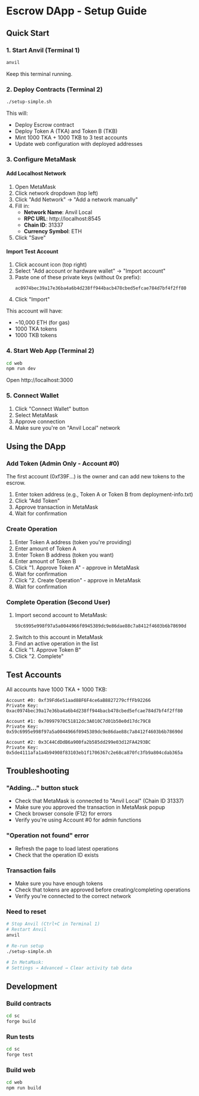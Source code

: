 # Escrow DApp - Setup Guide

## Quick Start

### 1. Start Anvil (Terminal 1)
```bash
anvil
```

Keep this terminal running.

### 2. Deploy Contracts (Terminal 2)
```bash
./setup-simple.sh
```

This will:
- Deploy Escrow contract
- Deploy Token A (TKA) and Token B (TKB)
- Mint 1000 TKA + 1000 TKB to 3 test accounts
- Update web configuration with deployed addresses

### 3. Configure MetaMask

#### Add Localhost Network
1. Open MetaMask
2. Click network dropdown (top left)
3. Click "Add Network" → "Add a network manually"
4. Fill in:
   - **Network Name**: Anvil Local
   - **RPC URL**: http://localhost:8545
   - **Chain ID**: 31337
   - **Currency Symbol**: ETH
5. Click "Save"

#### Import Test Account
1. Click account icon (top right)
2. Select "Add account or hardware wallet" → "Import account"
3. Paste one of these private keys (without 0x prefix):
   ```
   ac0974bec39a17e36ba4a6b4d238ff944bacb478cbed5efcae784d7bf4f2ff80
   ```
4. Click "Import"

This account will have:
- ~10,000 ETH (for gas)
- 1000 TKA tokens
- 1000 TKB tokens

### 4. Start Web App (Terminal 2)
```bash
cd web
npm run dev
```

Open http://localhost:3000

### 5. Connect Wallet
1. Click "Connect Wallet" button
2. Select MetaMask
3. Approve connection
4. Make sure you're on "Anvil Local" network

## Using the DApp

### Add Token (Admin Only - Account #0)
The first account (0xf39F...) is the owner and can add new tokens to the escrow.

1. Enter token address (e.g., Token A or Token B from deployment-info.txt)
2. Click "Add Token"
3. Approve transaction in MetaMask
4. Wait for confirmation

### Create Operation
1. Enter Token A address (token you're providing)
2. Enter amount of Token A
3. Enter Token B address (token you want)
4. Enter amount of Token B
5. Click "1. Approve Token A" - approve in MetaMask
6. Wait for confirmation
7. Click "2. Create Operation" - approve in MetaMask
8. Wait for confirmation

### Complete Operation (Second User)
1. Import second account to MetaMask:
   ```
   59c6995e998f97a5a0044966f0945389dc9e86dae88c7a8412f4603b6b78690d
   ```
2. Switch to this account in MetaMask
3. Find an active operation in the list
4. Click "1. Approve Token B"
5. Click "2. Complete"

## Test Accounts

All accounts have 1000 TKA + 1000 TKB:

```
Account #0: 0xf39Fd6e51aad88F6F4ce6aB8827279cffFb92266
Private Key: 0xac0974bec39a17e36ba4a6b4d238ff944bacb478cbed5efcae784d7bf4f2ff80

Account #1: 0x70997970C51812dc3A010C7d01b50e0d17dc79C8
Private Key: 0x59c6995e998f97a5a0044966f0945389dc9e86dae88c7a8412f4603b6b78690d

Account #2: 0x3C44CdDdB6a900fa2b585dd299e03d12FA4293BC
Private Key: 0x5de4111afa1a4b94908f83103eb1f1706367c2e68ca870fc3fb9a804cdab365a
```

## Troubleshooting

### "Adding..." button stuck
- Check that MetaMask is connected to "Anvil Local" (Chain ID 31337)
- Make sure you approved the transaction in MetaMask popup
- Check browser console (F12) for errors
- Verify you're using Account #0 for admin functions

### "Operation not found" error
- Refresh the page to load latest operations
- Check that the operation ID exists

### Transaction fails
- Make sure you have enough tokens
- Check that tokens are approved before creating/completing operations
- Verify you're connected to the correct network

### Need to reset
```bash
# Stop Anvil (Ctrl+C in Terminal 1)
# Restart Anvil
anvil

# Re-run setup
./setup-simple.sh

# In MetaMask:
# Settings → Advanced → Clear activity tab data
```

## Development

### Build contracts
```bash
cd sc
forge build
```

### Run tests
```bash
cd sc
forge test
```

### Build web
```bash
cd web
npm run build
```
